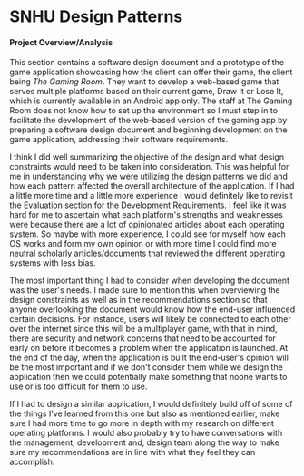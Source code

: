 # SNHU Design Patterns

#### Project Overview/Analysis
This section contains a software design document and a prototype of the game application showcasing how the client can offer their game, the client being *The Gaming Room*. They want to develop a web-based game that serves multiple platforms based on their current game, Draw It or Lose It, which is currently available in an Android app only. The staff at The Gaming Room does not know how to set up the environment so I must step in to facilitate the development of the web-based version of the gaming app by preparing a software design document and beginning development on the game application, addressing their software requirements.

I think I did well summarizing the objective of the design and what design constraints would need to be taken into consideration. This was helpful for me in understanding why we were utilizing the design patterns we did and how each pattern affected the overall architecture of the application. If I had a little more time and a little more experience I would definitely like to revisit the Evaluation section for the Development Requirements. I feel like it was hard for me to ascertain what each platform's strengths and weaknesses were because there are a lot of opinionated articles about each operating system. So maybe with more experience, I could see for myself how each OS works and form my own opinion or with more time I could find more neutral scholarly articles/documents that reviewed the different operating systems with less bias. 

The most important thing I had to consider when developing the document was the user's needs. I made sure to mention this when overviewing the design constraints as well as in the recommendations section so that anyone overlooking the document would know how the end-user influenced certain decisions. For instance, users will likely be connected to each other over the internet since this will be a multiplayer game, with that in mind, there are security and network concerns that need to be accounted for early on before it becomes a problem when the application is launched. At the end of the day, when the application is built the end-user's opinion will be the most important and if we don't consider them while we design the application then we could potentially make something that noone wants to use or is too difficult for them to use.

If I had to design a similar application, I would definitely build off of some of the things I've learned from this one but also as mentioned earlier, make sure I had more time to go more in depth with my research on different operating platforms. I would also probably try to have conversations with the management, development and, design team along the way to make sure my recommendations are in line with what they feel they can accomplish.
